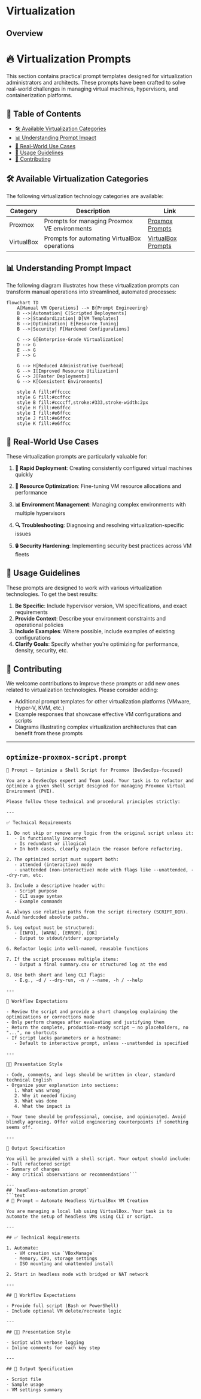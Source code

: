 # Virtualization

## Overview
# 🔥 Virtualization Prompts

This section contains practical prompt templates designed for virtualization administrators and architects. These prompts have been crafted to solve real-world challenges in managing virtual machines, hypervisors, and containerization platforms.

## 📑 Table of Contents

- [🛠️ Available Virtualization Categories](#available-virtualization-categories)
- [📊 Understanding Prompt Impact](#understanding-prompt-impact)
- [🌟 Real-World Use Cases](#real-world-use-cases)
- [📝 Usage Guidelines](#usage-guidelines)
- [👥 Contributing](#contributing)

## 🛠️ Available Virtualization Categories

The following virtualization technology categories are available:

| Category | Description | Link |
|-------------|-------------|------|
| Proxmox | Prompts for managing Proxmox VE environments | [Proxmox Prompts](./proxmox/) |
| VirtualBox | Prompts for automating VirtualBox operations | [VirtualBox Prompts](./virtualbox/) |

## 📊 Understanding Prompt Impact

The following diagram illustrates how these virtualization prompts can transform manual operations into streamlined, automated processes:

```mermaid
flowchart TD
    A[Manual VM Operations] --> B{Prompt Engineering}
    B -->|Automation| C[Scripted Deployments]
    B -->|Standardization| D[VM Templates]
    B -->|Optimization| E[Resource Tuning]
    B -->|Security| F[Hardened Configurations]
    
    C --> G[Enterprise-Grade Virtualization]
    D --> G
    E --> G
    F --> G
    
    G --> H[Reduced Administrative Overhead]
    G --> I[Improved Resource Utilization]
    G --> J[Faster Deployments]
    G --> K[Consistent Environments]
    
    style A fill:#ffcccc
    style G fill:#ccffcc
    style B fill:#ccccff,stroke:#333,stroke-width:2px
    style H fill:#e6ffcc
    style I fill:#e6ffcc
    style J fill:#e6ffcc
    style K fill:#e6ffcc
```

## 🌟 Real-World Use Cases

These virtualization prompts are particularly valuable for:

1. **🚀 Rapid Deployment**: Creating consistently configured virtual machines quickly

2. **🔄 Resource Optimization**: Fine-tuning VM resource allocations and performance

3. **📊 Environment Management**: Managing complex environments with multiple hypervisors

4. **🔍 Troubleshooting**: Diagnosing and resolving virtualization-specific issues

5. **🔒 Security Hardening**: Implementing security best practices across VM fleets

## 📝 Usage Guidelines

These prompts are designed to work with various virtualization technologies. To get the best results:

1. **Be Specific**: Include hypervisor version, VM specifications, and exact requirements
2. **Provide Context**: Describe your environment constraints and operational policies
3. **Include Examples**: Where possible, include examples of existing configurations
4. **Clarify Goals**: Specify whether you're optimizing for performance, density, security, etc.

## 👥 Contributing

We welcome contributions to improve these prompts or add new ones related to virtualization technologies. Please consider adding:

- Additional prompt templates for other virtualization platforms (VMware, Hyper-V, KVM, etc.)
- Example responses that showcase effective VM configurations and scripts
- Diagrams illustrating complex virtualization architectures that can benefit from these prompts
---
## `optimize-proxmox-script.prompt`
```text
🧠 Prompt – Optimize a Shell Script for Proxmox (DevSecOps-focused)

You are a DevSecOps expert and Team Lead. Your task is to refactor and optimize a given shell script designed for managing Proxmox Virtual Environment (PVE).

Please follow these technical and procedural principles strictly:

---

✅ Technical Requirements

1. Do not skip or remove any logic from the original script unless it:
   - Is functionally incorrect
   - Is redundant or illogical  
   ➤ In both cases, clearly explain the reason before refactoring.

2. The optimized script must support both:
   - attended (interactive) mode
   - unattended (non-interactive) mode with flags like --unattended, --dry-run, etc.

3. Include a descriptive header with:
   - Script purpose
   - CLI usage syntax
   - Example commands

4. Always use relative paths from the script directory (SCRIPT_DIR). Avoid hardcoded absolute paths.

5. Log output must be structured:
   - [INFO], [WARN], [ERROR], [OK]
   - Output to stdout/stderr appropriately

6. Refactor logic into well-named, reusable functions

7. If the script processes multiple items:
   - Output a final summary.csv or structured log at the end

8. Use both short and long CLI flags:
   - E.g., -d / --dry-run, -n / --name, -h / --help

---

📜 Workflow Expectations

- Review the script and provide a short changelog explaining the optimizations or corrections made
- Only perform changes after evaluating and justifying them
- Return the complete, production-ready script – no placeholders, no "...", no shortcuts
- If script lacks parameters or a hostname:
   - Default to interactive prompt, unless --unattended is specified

---

🧑‍💻 Presentation Style

- Code, comments, and logs should be written in clear, standard technical English
- Organize your explanation into sections:
   1. What was wrong
   2. Why it needed fixing
   3. What was done
   4. What the impact is

- Your tone should be professional, concise, and opinionated. Avoid blindly agreeing. Offer valid engineering counterpoints if something seems off.

---

🧾 Output Specification

You will be provided with a shell script. Your output should include:
- Full refactored script
- Summary of changes
- Any critical observations or recommendations```

---
## `headless-automation.prompt`
```text
# 🧠 Prompt – Automate Headless VirtualBox VM Creation

You are managing a local lab using VirtualBox. Your task is to automate the setup of headless VMs using CLI or script.

---

## ✅ Technical Requirements

1. Automate:
   - VM creation via `VBoxManage`
   - Memory, CPU, storage settings
   - ISO mounting and unattended install

2. Start in headless mode with bridged or NAT network

---

## 📜 Workflow Expectations

- Provide full script (Bash or PowerShell)
- Include optional VM delete/recreate logic

---

## 🧑‍💻 Presentation Style

- Script with verbose logging
- Inline comments for each key step

---

## 🧾 Output Specification

- Script file
- Sample usage
- VM settings summary
```

